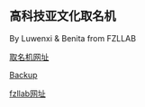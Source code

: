 ## 高科技亚文化取名机

By Luwenxi & Benita from FZLLAB

[取名机网址](https://fzllab.com/names)

[Backup](https://fzl666.github.io/fzl/subculturenames/)

[fzllab网址](https://fzllab.com)
